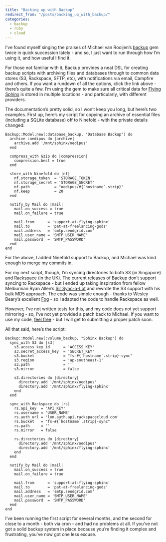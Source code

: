 ```yaml
---
title: "Backing up with Backup"
redirect_from: "/posts/backing_up_with_backup/"
categories:
  - backup
  - ruby
  - cloud
---
```

I’ve found myself singing the praises of Michael van Rooijen’s
[backup](https://github.com/meskyanichi/backup/) gem twice in quick
succession lately - and so, I just want to run through how I’m using it,
and how useful I find it.

For those not familiar with it, Backup provides a neat DSL for creating
backup scripts with archiving files and databases through to common data
stores (S3, Rackspace, SFTP, etc), with notifications via email,
Campfire and others. If you want a rundown of all the options, click the
link above - there’s quite a few. I’m using the gem to make sure all
critical data for [Flying Sphinx](http://flying-sphinx.com) is stored in
multiple locations - and particularly, with different providers.

The documentation’s pretty solid, so I won’t keep you long, but here’s
two examples. First up, here’s my script for copying an archive of
essential files (including a SQLite database) off to Ninefold - with the
private details changed:

    Backup::Model.new(:database_backup, "Database Backup") do
      archive :oedipus do |archive|
        archive.add '/mnt/sphinx/oedipus'
      end

      compress_with Gzip do |compression|
        compression.best = true
      end

      store_with Ninefold do |nf|
        nf.storage_token  = 'STORAGE_TOKEN'
        nf.storage_secret = 'STORAGE_SECRET'
        nf.path           = "oedipus/#{`hostname`.strip}"
        nf.keep           = 20
      end

      notify_by Mail do |mail|
        mail.on_success = true
        mail.on_failure = true

        mail.from      = 'support-at-flying-sphinx'
        mail.to        = 'pat-at-freelancing-gods'
        mail.address   = 'smtp.sendgrid.com'
        mail.user_name = 'SMTP_USER_NAME'
        mail.password  = 'SMTP_PASSWORD'
      end
    end

For the above, I added Ninefold support to Backup, and Michael was kind
enough to merge my commits in.

For my next script, though, I’m syncing directories to both S3 (in
Singapore) and Rackspace (in the UK). The current releases of Backup
don’t support syncing to Rackspace - but I ended up taking inspiration
from fellow Melburnian Ryan Allen’s [Sir
Sync-a-Lot](https://github.com/ryan-allen/sir-sync-a-lot) and rewrote
the S3 support with his bulk MD5 approach. The code was simple enough -
thanks to Wesley Beary’s excellent [Fog](https://github.com/fog/fog) -
so I adapted the code to handle Rackspace as well.

However, I’ve not written tests for this, and my code does not yet
support mirroring - so, I’ve not yet provided a patch back to Michael.
If you want to use my code, [feel
free](https://github.com/freelancing-god/backup) - but I will get to
submitting a proper patch soon.

All that said, here’s the script:

    Backup::Model.new(:volume_backup, "Sphinx Backup") do
      sync_with S3 do |s3|
        s3.access_key_id      = 'ACCESS_KEY'
        s3.secret_access_key  = 'SECRET_KEY'
        s3.bucket             = "fs-#{`hostname`.strip}-sync"
        s3.region             = 'ap-southeast-1'
        s3.path               = ''
        s3.mirror             = false

        s3.directories do |directory|
          directory.add '/mnt/sphinx/oedipus'
          directory.add '/mnt/sphinx/flying-sphinx'
        end
      end

      sync_with Rackspace do |rs|
        rs.api_key  = 'API_KEY'
        rs.username = 'USER_NAME'
        rs.auth_url = 'lon.auth.api.rackspacecloud.com'
        rs.bucket   = "fs-#{`hostname`.strip}-sync"
        rs.path     = ''
        rs.mirror   = false

        rs.directories do |directory|
          directory.add '/mnt/sphinx/oedipus'
          directory.add '/mnt/sphinx/flying-sphinx'
        end
      end

      notify_by Mail do |mail|
        mail.on_success = true
        mail.on_failure = true

        mail.from      = 'support-at-flying-sphinx'
        mail.to        = 'pat-at-freelancing-gods'
        mail.address   = 'smtp.sendgrid.com'
        mail.user_name = 'SMTP_USER_NAME'
        mail.password  = 'SMTP_PASSWORD'
      end
    end

I’ve been running the first script for several months, and the second
for close to a month - both via cron - and had no problems at all. If
you’ve not got a solid backup system in place because you’re finding it
complex and frustrating, you’ve now got one less excuse.
